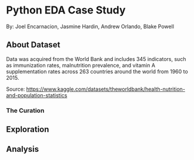 # Python EDA Case Study
By: Joel Encarnacion, Jasmine Hardin, Andrew Orlando, Blake Powell

## About Dataset
Data was acquired from the World Bank and includes 345 indicators, such as immunization rates, malnutrition prevalence, and vitamin A supplementation rates across 263 countries around the world from 1960 to 2015.

Source: https://www.kaggle.com/datasets/theworldbank/health-nutrition-and-population-statistics


### The Curation

## Exploration

## Analysis

